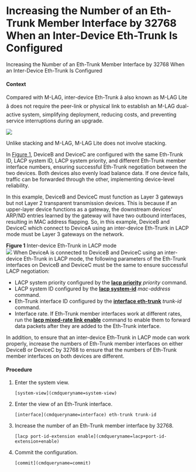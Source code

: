 Increasing the Number of an Eth-Trunk Member Interface by 32768 When an Inter-Device Eth-Trunk Is Configured
============================================================================================================

Increasing the Number of an Eth-Trunk Member Interface by 32768 When an Inter-Device Eth-Trunk Is Configured

#### Context

Compared with M-LAG, inter-device Eth-Trunk â also known as M-LAG Lite â does not require the peer-link or physical link to establish an M-LAG dual-active system, simplifying deployment, reducing costs, and preventing service interruptions during an upgrade.

![](public_sys-resources/note_3.0-en-us.png) 

Unlike stacking and M-LAG, M-LAG Lite does not involve stacking.

In [Figure 1](#EN-US_TASK_0000001176741175__fig1802162218399), DeviceB and DeviceC are configured with the same Eth-Trunk ID, LACP system ID, LACP system priority, and different Eth-Trunk member interface numbers, ensuring successful Eth-Trunk negotiation between the two devices. Both devices also evenly load balance data. If one device fails, traffic can be forwarded through the other, implementing device-level reliability.

In this example, DeviceB and DeviceC must function as Layer 3 gateways but not Layer 2 transparent transmission devices. This is because if an upper-layer device functions as a gateway, the downstream devices' ARP/ND entries learned by the gateway will have two outbound interfaces, resulting in MAC address flapping. So, in this example, DeviceB and DeviceC which connect to DeviceA using an inter-device Eth-Trunk in LACP mode must be Layer 3 gateways on the network.

**Figure 1** Inter-device Eth-Trunk in LACP mode  
![](figure/en-us_image_0000001176741245.png)
When DeviceA is connected to DeviceB and DeviceC using an inter-device Eth-Trunk in LACP mode, the following parameters of the Eth-Trunk interfaces on DeviceB and DeviceC must be the same to ensure successful LACP negotiation:

* LACP system priority configured by the [**lacp priority**](cmdqueryname=lacp+priority) *priority* command.
* LACP system ID configured by the [**lacp system-id**](cmdqueryname=lacp+system-id) *mac-address* command.
* Eth-Trunk interface ID configured by the [**interface eth-trunk**](cmdqueryname=interface+eth-trunk) *trunk-id* command.
* Interface rate. If Eth-Trunk member interfaces work at different rates, run the [**lacp mixed-rate link enable**](cmdqueryname=lacp+mixed-rate+link+enable) command to enable them to forward data packets after they are added to the Eth-Trunk interface.

In addition, to ensure that an inter-device Eth-Trunk in LACP mode can work properly, increase the numbers of Eth-Trunk member interfaces on either DeviceB or DeviceC by 32768 to ensure that the numbers of Eth-Trunk member interfaces on both devices are different.


#### Procedure

1. Enter the system view.
   
   
   ```
   [system-view](cmdqueryname=system-view)
   ```
2. Enter the view of an Eth-Trunk interface.
   
   
   ```
   [interface](cmdqueryname=interface) eth-trunk trunk-id
   ```
3. Increase the number of an Eth-Trunk member interface by 32768.
   
   
   ```
   [lacp port-id-extension enable](cmdqueryname=lacp+port-id-extension+enable)
   ```
4. Commit the configuration.
   
   
   ```
   [commit](cmdqueryname=commit)
   ```